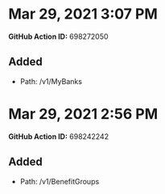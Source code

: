 # Mar 29, 2021 3:07 PM
**GitHub Action ID:** 698272050
## Added
* Path: /v1/MyBanks

# Mar 29, 2021 2:56 PM
**GitHub Action ID:** 698242242
## Added
* Path: /v1/BenefitGroups

